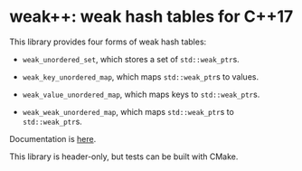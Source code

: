 # weak++: weak hash tables for C++17

This library provides four forms of weak hash tables:

  - `weak_unordered_set`, which stores a set of `std::weak_ptr`s.

  - `weak_key_unordered_map`, which maps `std::weak_ptr`s to values.

  - `weak_value_unordered_map`, which maps keys to `std::weak_ptr`s.

  - `weak_weak_unordered_map`, which maps `std::weak_ptr`s to
    `std::weak_ptr`s.

Documentation is [here](https://tov.github.io/weakpp/).

This library is header-only, but tests can be built with CMake.
